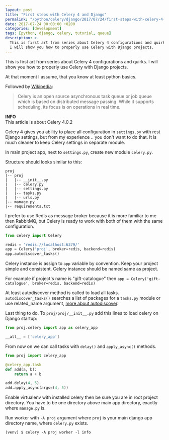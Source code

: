 ```yaml
---
layout: post
title: "First steps with Celery 4 and Django"
permalink: "/python/celery/django/2017/07/24/first-steps-with-celery-4-and-django/"
date: 2017-07-24 00:00:00 +0200
categories: [development]
tags: [python, django, celery, tutorial, queue]
description: >-
  This is first art from series about Celery 4 configurations and quirks.
  I will show you how to properly use Celery with Django projects.
---
```


This is first art from series about Celery 4 configurations and quirks.
I will show you how to properly use Celery with Django projects.

At that moment I assume, that you know at least python basics.

Followed by [Wikipedia](https://en.wikipedia.org/wiki/Celery_(software)):

> Celery is an open source asynchronous task queue or job queue which is based
> on distributed message passing. While it supports scheduling, its focus is on
> operations in real time.

<div class="alert alert-info">
    <i class="fas fa-info-circle"></i> <strong>INFO</strong><br> This article is about Celery 4.0.2
</div>

Celery 4 gives you ability to place all configuration in `settings.py` with rest Django
settings, but from my experience .. you don't want to do that. It is much cleaner to
keep Celery settings in separate module.

In main project app, next to `settings.py`, create new module `celery.py`.

Structure should looks similar to this:

```
proj
|-- proj
|   |-- __init__.py
|   |-- celery.py
|   |-- settings.py
|   |-- tasks.py
|   |-- urls.py
|-- manage.py
|-- requirements.txt
```

I prefer to use Redis as message broker because it is more familiar to me then RabbitMQ,
but Celery is ready to work with both of them with the same configuration.

```python
from celery import Celery

redis = 'redis://localhost:6379/'
app = Celery('proj', broker=redis, backend=redis)
app.autodiscover_tasks()
```

Celery instance is assign to `app` variable by convention.
Keep your project simple and consistent. Celery instance should be named same as project.

For example if project's name is "gift-catalogue" then
`app = Celery('gift-catalogue', broker=redis, backend=redis)`

At least autodiscover method is called to load all tasks. `autodiscover_tasks()` searches
a list of packages for a `tasks.py` module or use related_name argument,
[more about autodiscover](http://docs.celeryproject.org/en/latest/reference/celery.html#celery.Celery.autodiscover_tasks).

Last thing to do. To `proj/proj/__init__.py` add this lines to load celery on Django startup:

```python
from proj.celery import app as celery_app

__all__ = ['celery_app']
```

From now on we can call tasks with `delay()` and `apply_async()` methods.

```python
from proj import celery_app

@celery_app.task
def add(a, b):
    return a + b

add.delay(4, 5)
add.apply_async(args=(4, 5))
```

Enable virtualenv with installed celery then be sure you are in root project directory.
You have to be one directory above main app directory, exactly where `manage.py` is.

Run worker with `-A proj` argument where `proj` is your main django app directory name,
where `celery.py` exists.

```console
(venv) $ celery -A proj worker -l info
```
